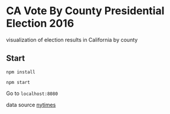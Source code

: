 # CA Vote By County Presidential Election 2016
visualization of election results in California by county

## Start

`npm install`

`npm start`

Go to `localhost:8080`

data source [nytimes](https://github.com/kidpixo/presidential_election_usa_2016/blob/master/nytimes_presidential_elections_2016_results_county.csv)

